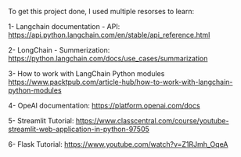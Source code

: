 To get this project done, I used multiple resorses to learn:

1- Langchain documentation - API:
https://api.python.langchain.com/en/stable/api_reference.html

2- LongChain - Summerization:
https://python.langchain.com/docs/use_cases/summarization

3- How to work with LangChain Python modules
https://www.packtpub.com/article-hub/how-to-work-with-langchain-python-modules

4- OpeAI documentation:
https://platform.openai.com/docs

5- Streamlit Tutorial:
https://www.classcentral.com/course/youtube-streamlit-web-application-in-python-97505

6- Flask Tutorial:
https://www.youtube.com/watch?v=Z1RJmh_OqeA
